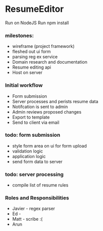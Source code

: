 # ResumeEditor
Run on NodeJS
Run npm install

### milestones:
* wireframe (project framework)
* fleshed out ui form
* parsing reg ex service
* Domain research and documentation
* Resume editing api
* Host on server

### Initial workflow
* Form submission
* Server processes and perists resume data
* Notifcation is sent to admin
* Admin reviews proposed changes
* Export to template
* Send to client via email

### todo: form submission
* style form area on ui for form upload
* validation logic
* application logic
* send form data to server

### todo: server processing
* compile list of resume rules

### Roles and Responsibilities
* Javier - regex parser
* Ed - 
* Matt - scribe :(
* Arun
